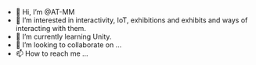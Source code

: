 - 👋 Hi, I’m @AT-MM
- 👀 I’m interested in interactivity, IoT, exhibitions and exhibits and ways of interacting with them.
- 🌱 I’m currently learning Unity.
- 💞️ I’m looking to collaborate on ...
- 📫 How to reach me ...

<!---
AT-MM/AT-MM is a ✨ special ✨ repository because its `README.md` (this file) appears on your GitHub profile.
You can click the Preview link to take a look at your changes.
--->
